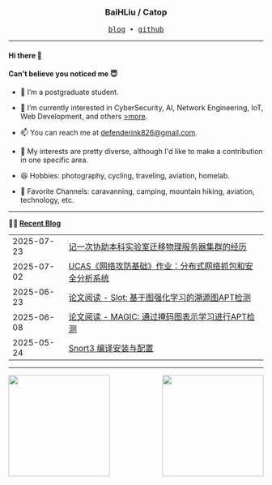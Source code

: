 <h3 align="center"> BaiHLiu / Catop </h3>


<p align="center">
  <samp>
    <a href="https://www.catop.top/">blog</a> ∙
    <a href="https://github.com/BaiHLiu">github</a>
  </samp>
</p>


---

#### Hi there 👋
#### Can't believe you noticed me 😇
<!-- languages:start -->
<!-- prettier-ignore-start -->
<!-- markdownlint-disable -->
- 🔭 I’m a postgraduate student.
- 🌱 I’m currently interested in CyberSecurity, AI, Network Engineering, IoT, Web Development, and others [>more](https://www.catop.top).
- 📫 You can reach me at [defenderink826@gmail.com](mailto:defenderink826@gmail.com).
- 🎨 My interests are pretty diverse, although I'd like to make a contribution in one specific area.

- 😆 Hobbies: photography, cycling, traveling, aviation, homelab.
- 🎥 Favorite Channels: caravanning, camping, mountain hiking, aviation, technology, etc.

<!-- markdownlint-restore -->
<!-- prettier-ignore-end -->
<!-- languages:end -->

---

**🤹‍♀️ <a href="https://www.catop.top/" target="_blank">Recent Blog</a>**
<table width="100%" align="left" style="margin: 0;">
  
<!-- BLOG-POST-LIST:START --><tr><td>2025-07-23</td><td><a href='https://www.catop.top/2025/07/23/a-server-cluster-migration/' target='_blank'>记一次协助本科实验室迁移物理服务器集群的经历</a></td></tr><tr><td>2025-07-02</td><td><a href='https://www.catop.top/2025/07/02/toy-net-analyser/' target='_blank'>UCAS《网络攻防基础》作业：分布式网络抓包和安全分析系统</a></td></tr><tr><td>2025-06-23</td><td><a href='https://www.catop.top/2025/06/23/slot-reading-report/' target='_blank'>论文阅读 - Slot: 基于图强化学习的溯源图APT检测</a></td></tr><tr><td>2025-06-08</td><td><a href='https://www.catop.top/2025/06/08/MAGIC-reading-report/' target='_blank'>论文阅读 - MAGIC: 通过掩码图表示学习进行APT检测</a></td></tr><tr><td>2025-05-24</td><td><a href='https://www.catop.top/2025/05/24/course-grandfather-teacher-exp-2/' target='_blank'>Snort3 编译安装与配置</a></td></tr><!-- BLOG-POST-LIST:END -->

</table>

<br clear="both" />

---


<img height=200 align="left" src="https://github-readme-stats-rose-three-81.vercel.app/api/top-langs/?username=baihliu&layout=compact&hide=html&exclude_repo=github-readme-stats,statistics,ChatGPT-Next-Web&show_icons=true&hide_border=true&card_width=250" />

<img height=200 align="right" src="https://github-readme-stats-rose-three-81.vercel.app/api?username=baihliu&count_private=true&show_icons=true&hide_border=true&langs_count=8&card_width=250" />

